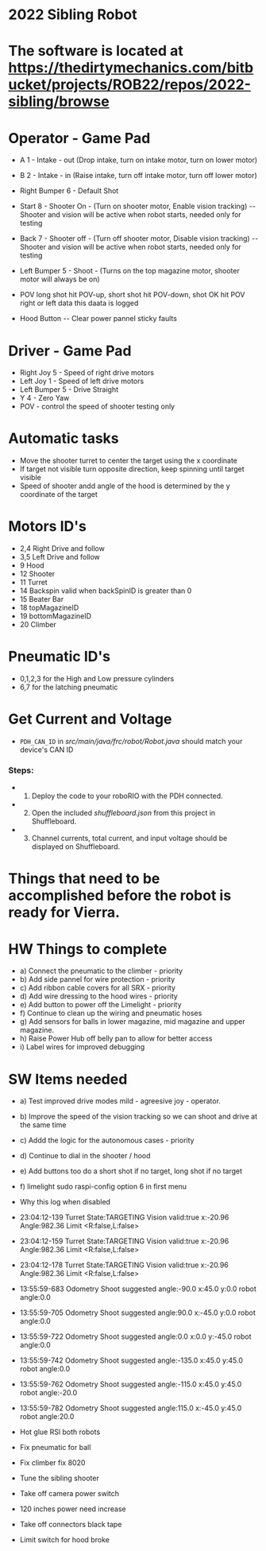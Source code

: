 
# 2022 Sibling Robot  
# The software is located at https://thedirtymechanics.com/bitbucket/projects/ROB22/repos/2022-sibling/browse 

# Operator - Game Pad
* A 1 - Intake - out (Drop intake, turn on intake motor, turn on lower motor) 
* B 2 - Intake - in (Raise intake, turn off intake motor, turn off lower motor)

* Right Bumper 6 - Default Shot
* Start 8 - Shooter On - (Turn on shooter motor, Enable vision tracking) -- Shooter and vision will be active when robot starts, needed only for testing
* Back 7 - Shooter off - (Turn off shooter motor, Disable vision tracking) -- Shooter and vision will be active when robot starts, needed only for testing
* Left Bumper 5 - Shoot - (Turns on the top magazine motor, shooter motor will always be on)
* POV long shot hit POV-up, short shot hit POV-down, shot OK hit POV right or left data this daata is logged
* Hood Button -- Clear power pannel sticky faults
    
# Driver - Game Pad
* Right Joy 5 - Speed of right drive motors
* Left Joy 1 - Speed of left drive motors
* Left Bumper 5 -  Drive Straight
* Y 4 - Zero Yaw
* POV - control the speed of shooter testing only

# Automatic tasks
* Move the shooter turret to center the target using the x coordinate
* If target not visible turn opposite direction, keep spinning until target visible
* Speed of shooter andd angle of the hood is determined by the y coordinate of the target

# Motors ID's
* 2,4 Right Drive and follow
* 3,5 Left Drive and follow
* 9 Hood
* 12 Shooter 
* 11 Turret
* 14 Backspin valid when backSpinID is greater than 0
* 15 Beater Bar
* 18 topMagazineID
* 19 bottomMagazineID
* 20 Climber

# Pneumatic ID's
* 0,1,2,3 for the High and Low pressure cylinders
* 6,7 for the latching pneumatic

# Get Current and Voltage
* `PDH_CAN_ID` in _src/main/java/frc/robot/Robot.java_ should match your device's CAN ID

### Steps:
* 1. Deploy the code to your roboRIO with the PDH connected.
* 2. Open the included _shuffleboard.json_ from this project in Shuffleboard.
* 3. Channel currents, total current, and input voltage should be displayed on Shuffleboard.

# Things that need to be accomplished before the robot is ready for Vierra. 

# HW Things to complete
* a) Connect the pneumatic to the climber - priority
* b) Add side pannel for wire protection - priority
* c) Add ribbon cable covers for all SRX - priority
* d) Add wire dressing to the hood wires - priority
* e) Add button to power off the Limelight - priority
* f) Continue to clean up the wiring and pneumatic hoses
* g) Add sensors for balls in lower magazine, mid magazine and upper magazine.
* h) Raise Power Hub off belly pan to allow for better access
* i) Label wires for improved debugging


# SW Items needed
* a) Test improved drive modes mild - agreesive joy - operator.
* b) Improve the speed of the vision tracking so we can shoot and drive at the same time
* c) Addd the logic for the autonomous cases - priority
* d) Continue to dial in the shooter / hood
* e) Add buttons too do a short shot if no target, long shot if no target
* f) limelight sudo raspi-config option 6 in first menu

* Why this log when disabled
* 23:04:12-139 Turret State:TARGETING Vision valid:true x:-20.96 Angle:982.36 Limit <R:false,L:false>
* 23:04:12-159 Turret State:TARGETING Vision valid:true x:-20.96 Angle:982.36 Limit <R:false,L:false>
* 23:04:12-178 Turret State:TARGETING Vision valid:true x:-20.96 Angle:982.36 Limit <R:false,L:false>

* 13:55:59-683 Odometry Shoot suggested angle:-90.0 x:45.0 y:0.0 robot angle:0.0
* 13:55:59-705 Odometry Shoot suggested angle:90.0 x:-45.0 y:0.0 robot angle:0.0
* 13:55:59-722 Odometry Shoot suggested angle:0.0 x:0.0 y:-45.0 robot angle:0.0
* 13:55:59-742 Odometry Shoot suggested angle:-135.0 x:45.0 y:45.0 robot angle:0.0
* 13:55:59-762 Odometry Shoot suggested angle:-115.0 x:45.0 y:45.0 robot angle:-20.0
* 13:55:59-782 Odometry Shoot suggested angle:115.0 x:-45.0 y:45.0 robot angle:20.0


* Hot glue RSl both robots
* Fix pneumatic for ball
* Fix climber fix 8020
* Tune the sibling shooter
* Take off camera power switch
* 120 inches power need increase
* Take off connectors black tape
* Limit switch for hood broke


